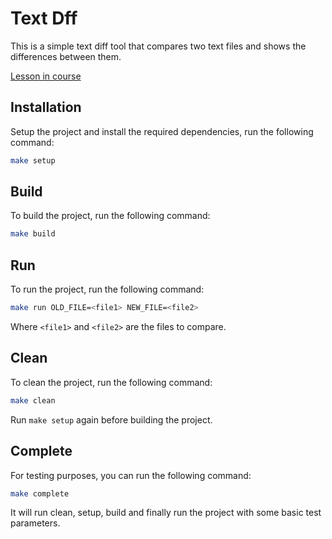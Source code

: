 # Text Dff

This is a simple text diff tool that compares two text files and shows the differences between them.

[Lesson in course](https://codedeviate.github.io/aicollection/go-course-dev-tools-text-diff.html)

## Installation

Setup the project and install the required dependencies, run the following command:

```bash
make setup
```

## Build

To build the project, run the following command:

```bash
make build
```

## Run

To run the project, run the following command:

```bash
make run OLD_FILE=<file1> NEW_FILE=<file2>
```

Where `<file1>` and `<file2>` are the files to compare.

## Clean

To clean the project, run the following command:

```bash
make clean
```

Run `make setup` again before building the project.

## Complete

For testing purposes, you can run the following command:

```bash
make complete
```

It will run clean, setup, build and finally run the project with some basic test parameters.
